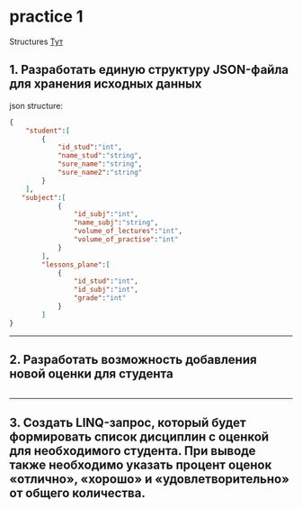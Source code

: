 # practice 1
Structures [Тут](/models/Currency.cs)
## 1. Разработать единую структуру JSON-файла для хранения исходных данных

json structure:
```json
{
    "student":[
        {
            "id_stud":"int",
            "name_stud":"string",
            "sure_name":"string",
            "sure_name2":"string"
        }
    ],
   "subject":[
            {
                "id_subj":"int",
                "name_subj":"string",
                "volume_of_lectures":"int",
                "volume_of_practise":"int"
            }
        ],
        "lessons_plane":[
            {
                "id_stud":"int",
                "id_subj":"int",
                "grade":"int"
            }
        ]
}
```

---

## 2. Разработать возможность добавления новой оценки для студента

```c#

```

---

## 3. Создать LINQ-запрос, который будет формировать список дисциплин с оценкой для необходимого студента. При выводе также необходимо указать процент оценок «отлично», «хорошо» и «удовлетворительно» от общего количества.

```c#

```
